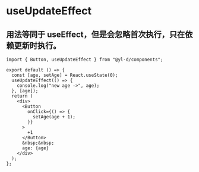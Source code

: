 # useUpdateEffect

## 用法等同于 useEffect，但是会忽略首次执行，只在依赖更新时执行。

```tsx | react
import { Button, useUpdateEffect } from "@yl-d/components";

export default () => {
  const [age, setAge] = React.useState(0);
  useUpdateEffect(() => {
    console.log("new age ->", age);
  }, [age]);
  return (
    <div>
      <Button
        onClick={() => {
          setAge(age + 1);
        }}
      >
        +1
      </Button>
      &nbsp;&nbsp;
      age: {age}
    </div>
  );
};
```